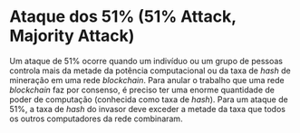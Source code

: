 # Ataque dos 51% (51% Attack, Majority Attack)

Um ataque de 51% ocorre quando um indivíduo ou um grupo de pessoas controla mais da metade da potência computacional ou da taxa de _hash_ de mineração em uma rede _blockchain_. Para anular o trabalho que uma rede _blockchain_ faz por consenso, é preciso ter uma enorme quantidade de poder de computação (conhecida como taxa de _hash_). Para um ataque de 51%, a taxa de _hash_ do invasor deve exceder a metade da taxa que todos os outros computadores da rede combinaram.
